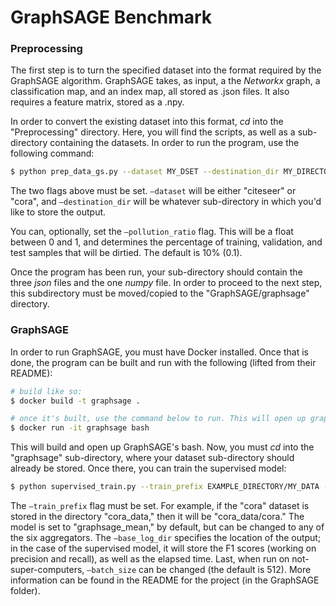 # GraphSAGE Benchmark

### Preprocessing

The first step is to turn the specified dataset into the format required by the GraphSAGE algorithm. GraphSAGE takes, as input, a the *Networkx* graph, a classification map, and an index map, all stored as .json files. It also requires a feature matrix, stored as a .npy. 

In order to convert the existing dataset into this format, *cd* into the "Preprocessing" directory. Here, you will find the scripts, as well as a sub-directory containing the datasets. In order to run the program, use the following command:

```bash
$ python prep_data_gs.py --dataset MY_DSET --destination_dir MY_DIRECTORY
```

The two flags above must be set. ```—dataset``` will be either "citeseer" or "cora", and ```—destination_dir``` will be whatever sub-directory in which you'd like to store the output. 

You can, optionally, set the ```—pollution_ratio``` flag. This will be a float between 0 and 1, and determines the percentage of training, validation, and test samples that will be dirtied. The default is 10% (0.1).

Once the program has been run, your sub-directory should contain the three *json* files and the one *numpy* file. In order to proceed to the next step, this subdirectory must be moved/copied to the "GraphSAGE/graphsage" directory.

### GraphSAGE

In order to run GraphSAGE, you must have Docker installed. Once that is done, the program can be built and run with the following (lifted from their README):

```bash
# build like so:
$ docker build -t graphsage .

# once it's built, use the command below to run. This will open up graphsage's bash 
$ docker run -it graphsage bash
```

This will build and open up GraphSAGE's bash. Now, you must *cd* into the "graphsage" sub-directory, where your dataset sub-directory should already be stored. Once there, you can train the supervised model:

```bash
$ python supervised_train.py --train_prefix EXAMPLE_DIRECTORY/MY_DATA --model MY_MODEL --base_log_dir RESULT_DIRECTORY --batch_size SIZE
```

The ```—train_prefix``` flag must be set. For example, if the "cora" dataset is stored in the directory "cora_data," then it will be "cora_data/cora." The model is set to "graphsage_mean," by default, but can be changed to any of the six aggregators. The ```—base_log_dir``` specifies the location of the output; in the case of the supervised model, it will store the F1 scores (working on precision and recall), as well as the elapsed time. Last, when run on not-super-computers, ```—batch_size``` can be changed (the default is 512). More information can be found in the README for the project (in the GraphSAGE folder).